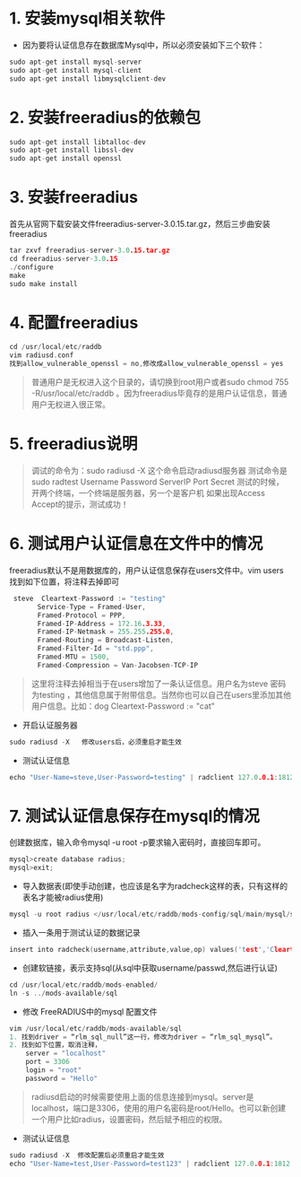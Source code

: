 # 1. 安装mysql相关软件
- 因为要将认证信息存在数据库Mysql中，所以必须安装如下三个软件：

```cpp
sudo apt-get install mysql-server
sudo apt-get install mysql-client
sudo apt-get install libmysqlclient-dev
```

# 2. 安装freeradius的依赖包

```cpp
sudo apt-get install libtalloc-dev
sudo apt-get install libssl-dev
sudo apt-get install openssl
```

# 3. 安装freeradius
首先从官网下载安装文件freeradius-server-3.0.15.tar.gz，然后三步曲安装freeradius

```cpp
tar zxvf freeradius-server-3.0.15.tar.gz  
cd freeradius-server-3.0.15  
./configure 
make
sudo make install
```

# 4. 配置freeradius
```cpp
cd /usr/local/etc/raddb 
vim radiusd.conf
找到allow_vulnerable_openssl = no,修改成allow_vulnerable_openssl = yes
```

> 普通用户是无权进入这个目录的，请切换到root用户或者sudo chmod 755 -R/usr/local/etc/raddb 。因为freeradius毕竟存的是用户认证信息，普通用户无权进入很正常。

# 5. freeradius说明
> 调试的命令为：sudo radiusd -X 这个命令启动radiusd服务器 
测试命令是 sudo radtest Username Password ServerIP Port Secret 
测试的时候，开两个终端，一个终端是服务器，另一个是客户机 
如果出现Access Accept的提示，测试成功！

# 6. 测试用户认证信息在文件中的情况
freeradius默认不是用数据库的，用户认证信息保存在users文件中。vim users  找到如下位置，将注释去掉即可
```cpp
 steve  Cleartext-Password := "testing"
       Service-Type = Framed-User,
       Framed-Protocol = PPP,
       Framed-IP-Address = 172.16.3.33,
       Framed-IP-Netmask = 255.255.255.0,
       Framed-Routing = Broadcast-Listen,
       Framed-Filter-Id = "std.ppp",
       Framed-MTU = 1500,
       Framed-Compression = Van-Jacobsen-TCP-IP
```
>这里将注释去掉相当于在users增加了一条认证信息。用户名为steve 密码为testing ，其他信息属于附带信息。当然你也可以自己在users里添加其他用户信息。比如：dog  Cleartext-Password := "cat"

- 开启认证服务器

```cpp
sudo radiusd -X   修改users后，必须重启才能生效
```

- 测试认证信息

```cpp
echo "User-Name=steve,User-Password=testing" | radclient 127.0.0.1:1812 auth testing123 -x     这里是测试，出现Access Accept表示认证通过
```

# 7. 测试认证信息保存在mysql的情况
创建数据库，输入命令mysql -u root -p要求输入密码时，直接回车即可。
```cpp
mysql>create database radius;
mysql>exit;
```

- 导入数据表(即使手动创建，也应该是名字为radcheck这样的表，只有这样的表名才能被radius使用)

```cpp
mysql -u root radius </usr/local/etc/raddb/mods-config/sql/main/mysql/schema.sql -p
```

- 插入一条用于测试认证的数据记录

```cpp
insert into radcheck(username,attribute,value,op) values('test','Cleartext-Password','test123',':=');
```

- 创建软链接，表示支持sql(从sql中获取username/passwd,然后进行认证)

```cpp
cd /usr/local/etc/raddb/mods-enabled/
ln -s ../mods-available/sql
```

- 修改 FreeRADIUS中的mysql 配置文件

```cpp
vim /usr/local/etc/raddb/mods-available/sql
1. 找到driver = “rlm_sql_null”这一行，修改为driver = “rlm_sql_mysql”。
2. 找到如下位置，取消注释，
    server = "localhost"
    port = 3306
    login = "root"
    password = "Hello"
```
> radiusd启动的时候需要使用上面的信息连接到mysql。server是localhost，端口是3306，使用的用户名密码是root/Hello。也可以新创建一个用户比如radius，设置密码，然后赋予相应的权限。

- 测试认证信息

```cpp
sudo radiusd -X  修改配置后必须重启才能生效
echo "User-Name=test,User-Password=test123" | radclient 127.0.0.1:1812 auth testing123 -x     这里是测试，出现Access Accept表示认证通过
```
